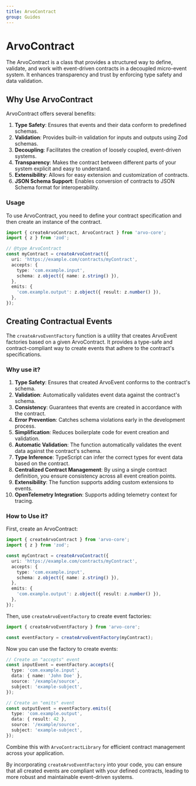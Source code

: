 ```yaml
---
title: ArvoContract
group: Guides
---
```


# ArvoContract

The ArvoContract is a class that provides a structured way to define, validate, and work with event-driven contracts in a decoupled micro-event system. It enhances transparency and trust by enforcing type safety and data validation.

## Why Use ArvoContract

ArvoContract offers several benefits:

1. **Type Safety**: Ensures that events and their data conform to predefined schemas.
2. **Validation**: Provides built-in validation for inputs and outputs using Zod schemas.
3. **Decoupling**: Facilitates the creation of loosely coupled, event-driven systems.
4. **Transparency**: Makes the contract between different parts of your system explicit and easy to understand.
5. **Extensibility**: Allows for easy extension and customization of contracts.
6. **JSON Schema Support**: Enables conversion of contracts to JSON Schema format for interoperability.

### Usage

To use ArvoContract, you need to define your contract specification and then create an instance of the contract.

```typescript
import { createArvoContract, ArvoContract } from 'arvo-core';
import { z } from 'zod';

// @type ArvoContract
const myContract = createArvoContract({
  uri: 'https://example.com/contracts/myContract',
  accepts: {
    type: 'com.example.input',
    schema: z.object({ name: z.string() }),
  },
  emits: {
    'com.example.output': z.object({ result: z.number() }),
  },
});
```

## Creating Contractual Events

The `createArvoEventFactory` function is a utility that creates ArvoEvent factories based on a given ArvoContract. It provides a type-safe and contract-compliant way to create events that adhere to the contract's specifications.

### Why use it?

1. **Type Safety**: Ensures that created ArvoEvent conforms to the contract's schema.
2. **Validation**: Automatically validates event data against the contract's schema.
3. **Consistency**: Guarantees that events are created in accordance with the contract.
4. **Error Prevention**: Catches schema violations early in the development process.
5. **Simplification**: Reduces boilerplate code for event creation and validation.
6. **Automatic Validation**: The function automatically validates the event data against the contract's schema.
7. **Type Inference**: TypeScript can infer the correct types for event data based on the contract.
8. **Centralized Contract Management**: By using a single contract definition, you ensure consistency across all event creation points.
9. **Extensibility**: The function supports adding custom extensions to events.
10. **OpenTelemetry Integration**: Supports adding telemetry context for tracing.



### How to Use it?

First, create an ArvoContract:

```typescript
import { createArvoContract } from 'arvo-core';
import { z } from 'zod';

const myContract = createArvoContract({
  uri: 'https://example.com/contracts/myContract',
  accepts: {
    type: 'com.example.input',
    schema: z.object({ name: z.string() }),
  },
  emits: {
    'com.example.output': z.object({ result: z.number() }),
  },
});
```

Then, use `createArvoEventFactory` to create event factories:

```typescript
import { createArvoEventFactory } from 'arvo-core';

const eventFactory = createArvoEventFactory(myContract);
```

Now you can use the factory to create events:

```typescript
// Create an "accepts" event
const inputEvent = eventFactory.accepts({
  type: 'com.example.input',
  data: { name: 'John Doe' },
  source: '/example/source',
  subject: 'example-subject',
});

// Create an "emits" event
const outputEvent = eventFactory.emits({
  type: 'com.example.output',
  data: { result: 42 },
  source: '/example/source',
  subject: 'example-subject',
});
```

Combine this with `ArvoContractLibrary` for efficient contract management across your application.

By incorporating `createArvoEventFactory` into your code, you can ensure that all created events are compliant with your defined contracts, leading to more robust and maintainable event-driven systems.
